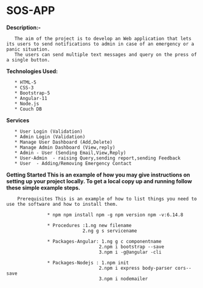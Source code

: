 # SOS-APP

**Description:-**
     
       The aim of the project is to develop an Web application that lets its users to send notifications to admin in case of an emergency or a panic situation. 
       The users can send multiple text messages and query on the press of a single button.
       
 **Technologies Used:**
      
       * HTML-5
       * CSS-3
       * Bootstrap-5
       * Angular-11
       * Node.js
       * Couch DB
       
  **Services**
      
       * User Login (Validation)
       * Admin Login (Validation)
       * Manage User Dashboard (Add,Delete)
       * Manage Admin Dashboard (View,reply)
       * Admin - User (Sending Email,View,Reply)
       * User-Admin  - raising Query,sending report,sending Feedback
       * User  - Adding/Removing Emergency Contact
       
 **Getting Started This is an example of how you may give instructions on setting up your project locally. To get a local copy up and running follow these simple example steps.**

        Prerequisites This is an example of how to list things you need to use the software and how to install them.

                   * npm npm install npm -g npm version npm -v:6.14.8

                   * Procedures :1.ng new filename 
                                2.ng g s servicename

                   * Packages-Angular: 1.ng g c componentname 
                                      2.npm i bootstrap --save  
                                      3.npm i -g@angular -cli

                   * Packages-Nodejs : 1.npm init 
                                      2.npm i express body-parser cors--save
                                      3.npm i nodemailer 
                                     
